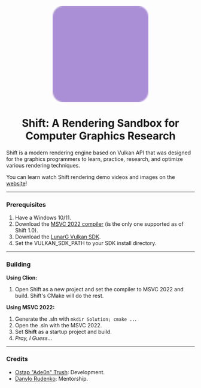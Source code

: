 <p align="center"><img src="Assets/Textures/ShiftIcon.svg" align="center" width=256></p>

<h1 align="center">Shift: A Rendering Sandbox for Computer Graphics Research</h1>

Shift is a modern rendering engine based on Vulkan API
that was designed for the graphics programmers to learn, practice, research, and optimize various rendering techniques.

You can learn watch Shift rendering demo videos and images on the [website](https://shift.notionlinker.com/)!

---

### Prerequisites

1. Have a Windows 10/11.
2. Download the [MSVC 2022 compiler](https://visualstudio.microsoft.com/vs/features/cplusplus/) (is the only one supported as of Shift 1.0).
2. Download the [LunarG Vulkan SDK](https://www.lunarg.com/vulkan-sdk/).
3. Set the VULKAN_SDK_PATH to your SDK install directory.

---

### Building
**Using Clion:**
1. Open Shift as a new project and set the compiler to MSVC 2022 and build. Shift's CMake will do the rest.

**Using MSVC 2022:**
1. Generate the .sln with `mkdir Solution; cmake ..`.
2. Open the .sln with the MSVC 2022.
3. Set **Shift** as a startup project and build.
4. _Pray, I Guess..._
---

### Credits
- [Ostap "Ade0n" Trush](https://github.com/Adeon18): Development.
- [Danylo Rudenko](https://github.com/danylorudenko): Mentorship.
